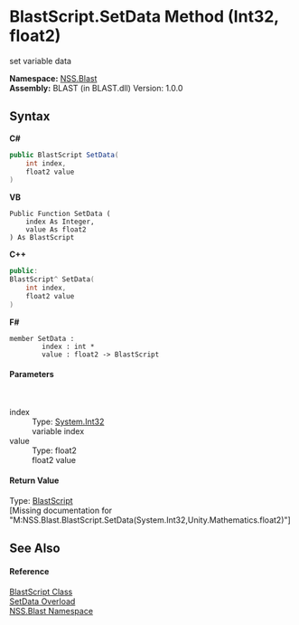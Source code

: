 # BlastScript.SetData Method (Int32, float2)
 

set variable data

**Namespace:**&nbsp;<a href="88b55311-4a89-0894-e27a-e157e443c7f7">NSS.Blast</a><br />**Assembly:**&nbsp;BLAST (in BLAST.dll) Version: 1.0.0

## Syntax

**C#**<br />
``` C#
public BlastScript SetData(
	int index,
	float2 value
)
```

**VB**<br />
``` VB
Public Function SetData ( 
	index As Integer,
	value As float2
) As BlastScript
```

**C++**<br />
``` C++
public:
BlastScript^ SetData(
	int index, 
	float2 value
)
```

**F#**<br />
``` F#
member SetData : 
        index : int * 
        value : float2 -> BlastScript 

```


#### Parameters
&nbsp;<dl><dt>index</dt><dd>Type: <a href="https://docs.microsoft.com/dotnet/api/system.int32" target="_blank" rel="noopener noreferrer">System.Int32</a><br />variable index</dd><dt>value</dt><dd>Type: float2<br />float2 value</dd></dl>

#### Return Value
Type: <a href="701ebde6-515e-1fd5-a11a-526716112a12">BlastScript</a><br />\[Missing <returns> documentation for "M:NSS.Blast.BlastScript.SetData(System.Int32,Unity.Mathematics.float2)"\]

## See Also


#### Reference
<a href="701ebde6-515e-1fd5-a11a-526716112a12">BlastScript Class</a><br /><a href="b3f698e8-db23-012f-b7a3-d0f6167d6ba5">SetData Overload</a><br /><a href="88b55311-4a89-0894-e27a-e157e443c7f7">NSS.Blast Namespace</a><br />